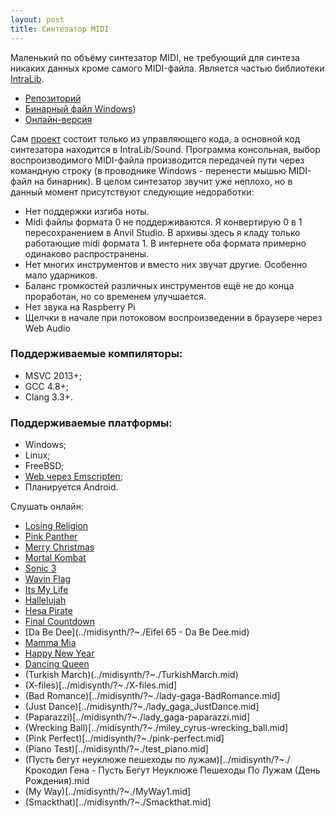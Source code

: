```yaml
---
layout: post
title: Синтезатор MIDI
---
```


 Маленький по объёму синтезатор MIDI, не требующий для синтеза никаких данных кроме самого MIDI-файла.
 Является частью библиотеки [IntraLib](intra-lib).
- [Репозиторий](https://github.com/gammaker/Intra/)
- [Бинарный файл Windows](https://github.com/gammaker/Intra/tree/master/Build/Release/MusicSynthesizer.exe?raw=true))
- [Онлайн-версия](../midisynth)

Сам [проект](https://github.com/gammaker/Intra/tree/master/MusicSynthesizer) состоит только из управляющего кода, а основной код синтезатора находится в IntraLib/Sound.
Программа консольная, выбор воспроизводимого MIDI-файла производится передачей пути через командную строку (в проводнике Windows - перенести мышью MIDI-файл на бинарник).
В целом синтезатор звучит уже неплохо, но в данный момент присутствуют следующие недоработки:
- Нет поддержки изгиба ноты.
- Midi файлы формата 0 не поддерживаются. Я конвертирую 0 в 1 пересохранением в Anvil Studio. В архивы здесь я кладу только работающие midi формата 1. В интернете оба формата примерно одинаково распространены.
- Нет многих инструментов и вместо них звучат другие. Особенно мало ударников.
- Баланс громкостей различных инструментов ещё не до конца проработан, но со временем улучшается.
- Нет звука на Raspberry Pi
- Щелчки в начале при потоковом воспроизведении в браузере через Web Audio
 

### Поддерживаемые компиляторы:

- MSVC 2013+;
- GCC 4.8+;
- Clang 3.3+.
 

### Поддерживаемые платформы:

- Windows;
- Linux;
- FreeBSD;
- [Web через Emscripten](../midisynth);
- Планируется Android.


Слушать онлайн:

- [Losing Religion](../midisynth/?~./Losing%20religion.mid)
- [Pink Panther](../midisynth/?~./PinkPanther.mid)
- [Merry Christmas](../midisynth/?~./Merry%20Christmas.mid)
- [Mortal Kombat](../midisynth/?~./Mortal%20Kombat.mid)
- [Sonic 3](../midisynth/?~./sonic3.mid)
- [Wavin Flag](../midisynth/?~./knaan-wavin_flag.mid)
- [Its My Life](../midisynth/?~./ItsMyLife1.mid)
- [Hallelujah](../midisynth/?~./Hallelujah1.mid)
- [Hesa Pirate](../midisynth/?~./HesaPirate.mid)
- [Final Countdown](../midisynth/?~./FinalCountdown.mid)
- [Da Be Dee](../midisynth/?~./Eifel 65 - Da Be Dee.mid)
- [Mamma Mia](../midisynth/?~./ABBA-Mamma_Mia.mid)
- [Happy New Year](../midisynth/?~./ABBA-Happy_New_Year.mid)
- [Dancing Queen](../midisynth/?~./ABBA-Dancing_Queen1.mid)
- (Turkish March)(../midisynth/?~./TurkishMarch.mid)
- (X-files)[../midisynth/?~./X-files.mid]
- (Bad Romance)[../midisynth/?~./lady-gaga-BadRomance.mid]
- (Just Dance)[../midisynth/?~./lady_gaga_JustDance.mid]
- (Paparazzi)[../midisynth/?~./lady_gaga-paparazzi.mid]
- (Wrecking Ball)[../midisynth/?~./miley_cyrus-wrecking_ball.mid]
- (Pink Perfect)[../midisynth/?~./pink-perfect.mid]
- (Piano Test)[../midisynth/?~./test_piano.mid]
- (Пусть бегут неуклюже пешеходы по лужам)[../midisynth/?~./Крокодил Гена - Пусть Бегут Неуклюже Пешеходы По Лужам (День Рождения).mid
- (My Way)[../midisynth/?~./MyWay1.mid]
- (Smackthat)[../midisynth/?~./Smackthat.mid]
